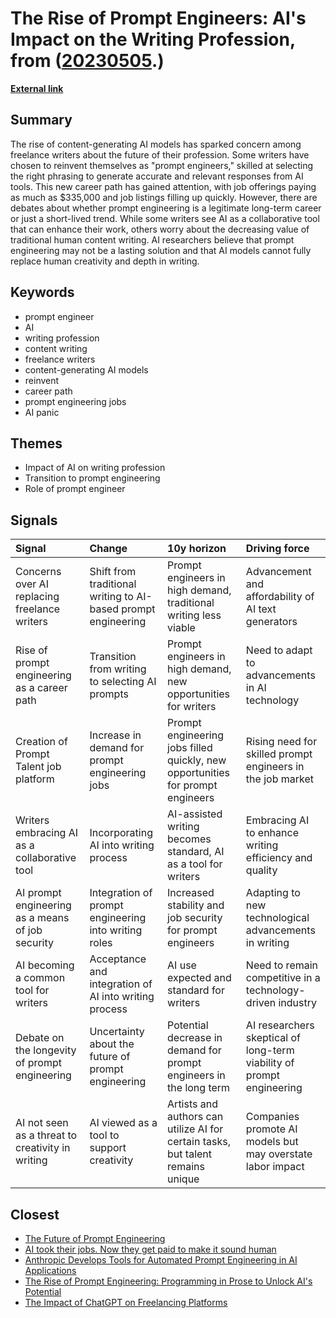 # __The Rise of Prompt Engineers: AI's Impact on the Writing Profession__, from ([20230505](https://kghosh.substack.com/p/20230505).)

__[External link](https://www.vice.com/en/article/n7ebkz/writers-are-becoming-ai-prompt-engineers-a-job-which-may-or-may-not-exist?mc_cid=b71f549f27&mc_eid=794406189d)__



## Summary

The rise of content-generating AI models has sparked concern among freelance writers about the future of their profession. Some writers have chosen to reinvent themselves as "prompt engineers," skilled at selecting the right phrasing to generate accurate and relevant responses from AI tools. This new career path has gained attention, with job offerings paying as much as $335,000 and job listings filling up quickly. However, there are debates about whether prompt engineering is a legitimate long-term career or just a short-lived trend. While some writers see AI as a collaborative tool that can enhance their work, others worry about the decreasing value of traditional human content writing. AI researchers believe that prompt engineering may not be a lasting solution and that AI models cannot fully replace human creativity and depth in writing.

## Keywords

* prompt engineer
* AI
* writing profession
* content writing
* freelance writers
* content-generating AI models
* reinvent
* career path
* prompt engineering jobs
* AI panic

## Themes

* Impact of AI on writing profession
* Transition to prompt engineering
* Role of prompt engineer

## Signals

| Signal                                           | Change                                                        | 10y horizon                                                                     | Driving force                                                         |
|:-------------------------------------------------|:--------------------------------------------------------------|:--------------------------------------------------------------------------------|:----------------------------------------------------------------------|
| Concerns over AI replacing freelance writers     | Shift from traditional writing to AI-based prompt engineering | Prompt engineers in high demand, traditional writing less viable                | Advancement and affordability of AI text generators                   |
| Rise of prompt engineering as a career path      | Transition from writing to selecting AI prompts               | Prompt engineers in high demand, new opportunities for writers                  | Need to adapt to advancements in AI technology                        |
| Creation of Prompt Talent job platform           | Increase in demand for prompt engineering jobs                | Prompt engineering jobs filled quickly, new opportunities for prompt engineers  | Rising need for skilled prompt engineers in the job market            |
| Writers embracing AI as a collaborative tool     | Incorporating AI into writing process                         | AI-assisted writing becomes standard, AI as a tool for writers                  | Embracing AI to enhance writing efficiency and quality                |
| AI prompt engineering as a means of job security | Integration of prompt engineering into writing roles          | Increased stability and job security for prompt engineers                       | Adapting to new technological advancements in writing                 |
| AI becoming a common tool for writers            | Acceptance and integration of AI into writing process         | AI use expected and standard for writers                                        | Need to remain competitive in a technology-driven industry            |
| Debate on the longevity of prompt engineering    | Uncertainty about the future of prompt engineering            | Potential decrease in demand for prompt engineers in the long term              | AI researchers skeptical of long-term viability of prompt engineering |
| AI not seen as a threat to creativity in writing | AI viewed as a tool to support creativity                     | Artists and authors can utilize AI for certain tasks, but talent remains unique | Companies promote AI models but may overstate labor impact            |

## Closest

* [The Future of Prompt Engineering](72385da61cc5a83b19c644d94b41bf76)
* [AI took their jobs. Now they get paid to make it sound human](59af07f2473d3c7206db85369b4e563e)
* [Anthropic Develops Tools for Automated Prompt Engineering in AI Applications](b4a387c5b39a2fc80ee750908937e422)
* [The Rise of Prompt Engineering: Programming in Prose to Unlock AI's Potential](53018e7a9d2e14b74909db8761a9cd9d)
* [The Impact of ChatGPT on Freelancing Platforms](16ae389e81ec87fdaaf271c38e3cb1e9)